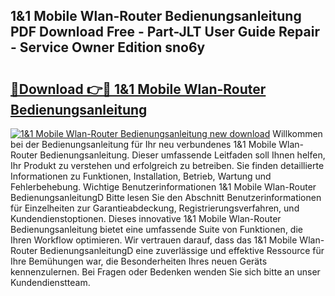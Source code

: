 ## 1&1 Mobile Wlan-Router Bedienungsanleitung PDF Download Free - Part-JLT User Guide Repair - Service Owner Edition sno6y

# <h2><a href="http://df4bkz.blite.top/?on=1%261+Mobile+Wlan-Router+Bedienungsanleitung">🔗Download 👉🔴 1&1 Mobile Wlan-Router Bedienungsanleitung</a></h2>

[![1&1 Mobile Wlan-Router Bedienungsanleitung new download](https://i.imgur.com/lujVjoI.png)](http://df4bkz.blite.top/?on=1%261+Mobile+Wlan-Router+Bedienungsanleitung)
Willkommen bei der Bedienungsanleitung für Ihr neu verbundenes 1&1 Mobile Wlan-Router Bedienungsanleitung. Dieser umfassende Leitfaden soll Ihnen helfen, Ihr Produkt zu verstehen und erfolgreich zu betreiben. Sie finden detaillierte Informationen zu Funktionen, Installation, Betrieb, Wartung und Fehlerbehebung. Wichtige Benutzerinformationen 1&1 Mobile Wlan-Router BedienungsanleitungD Bitte lesen Sie den Abschnitt Benutzerinformationen für Einzelheiten zur Garantieabdeckung, Registrierungsverfahren, und Kundendienstoptionen. Dieses innovative 1&1 Mobile Wlan-Router Bedienungsanleitung bietet eine umfassende Suite von Funktionen, die Ihren Workflow optimieren. Wir vertrauen darauf, dass das 1&1 Mobile Wlan-Router BedienungsanleitungD eine zuverlässige und effektive Ressource für Ihre Bemühungen war, die Besonderheiten Ihres neuen Geräts kennenzulernen. Bei Fragen oder Bedenken wenden Sie sich bitte an unser Kundendienstteam.
